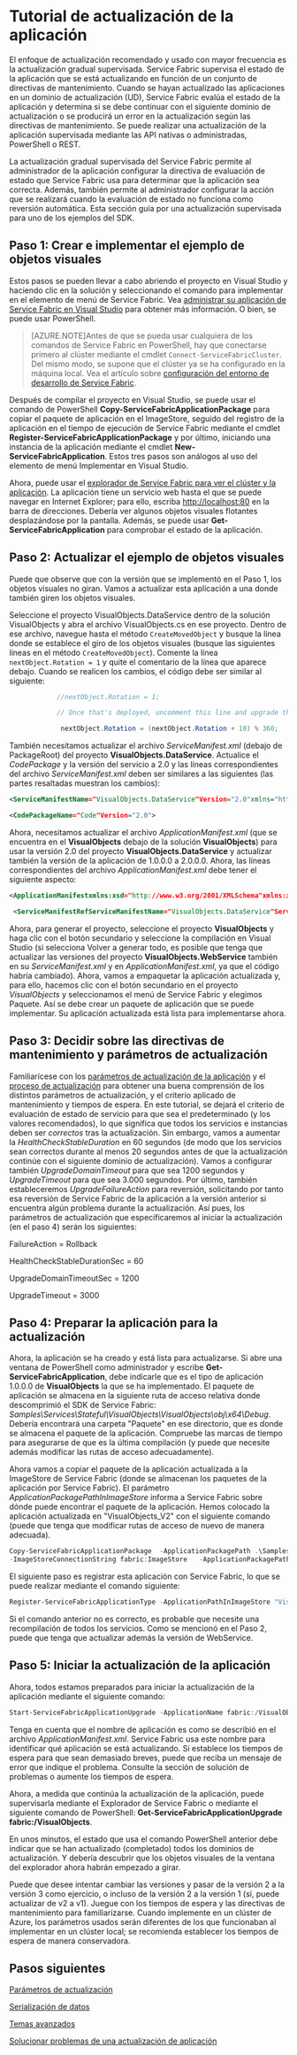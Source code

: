 <properties
   pageTitle="Tutorial de actualización de aplicación de Service Fabric"
   description="Este artículo le guía a través de una experiencia de actualización de una aplicación de Service Fabric."
   services="service-fabric"
   documentationCenter=".net"
   authors="mani-ramaswamy"
   manager="samgeo"
   editor=""/>

<tags
   ms.service="service-fabric"
   ms.devlang="dotnet"
   ms.topic="article"
   ms.tgt_pltfrm="NA"
   ms.workload="NA"
   ms.date="07/17/2015"
   ms.author="subramar"/>



# Tutorial de actualización de la aplicación

El enfoque de actualización recomendado y usado con mayor frecuencia es la actualización gradual supervisada. Service Fabric supervisa el estado de la aplicación que se está actualizando en función de un conjunto de directivas de mantenimiento. Cuando se hayan actualizado las aplicaciones en un dominio de actualización (UD), Service Fabric evalúa el estado de la aplicación y determina si se debe continuar con el siguiente dominio de actualización o se producirá un error en la actualización según las directivas de mantenimiento. Se puede realizar una actualización de la aplicación supervisada mediante las API nativas o administradas, PowerShell o REST.

La actualización gradual supervisada del Service Fabric permite al administrador de la aplicación configurar la directiva de evaluación de estado que Service Fabric usa para determinar que la aplicación sea correcta. Además, también permite al administrador configurar la acción que se realizará cuando la evaluación de estado no funciona como reversión automática. Esta sección guía por una actualización supervisada para uno de los ejemplos del SDK.

## Paso 1: Crear e implementar el ejemplo de objetos visuales

Estos pasos se pueden llevar a cabo abriendo el proyecto en Visual Studio y haciendo clic en la solución y seleccionando el comando para implementar en el elemento de menú de Service Fabric. Vea [administrar su aplicación de Service Fabric en Visual Studio](service-fabric-manage-application-in-visual-studio.md) para obtener más información. O bien, se puede usar PowerShell.

> [AZURE.NOTE]Antes de que se pueda usar cualquiera de los comandos de Service Fabric en PowerShell, hay que conectarse primero al clúster mediante el cmdlet `Connect-ServiceFabricCluster`. Del mismo modo, se supone que el clúster ya se ha configurado en la máquina local. Vea el artículo sobre [configuración del entorno de desarrollo de Service Fabric](service-fabric-get-started.md).

Después de compilar el proyecto en Visual Studio, se puede usar el comando de PowerShell **Copy-ServiceFabricApplicationPackage** para copiar el paquete de aplicación en el ImageStore, seguido del registro de la aplicación en el tiempo de ejecución de Service Fabric mediante el cmdlet **Register-ServiceFabricApplicationPackage** y por último, iniciando una instancia de la aplicación mediante el cmdlet **New-ServiceFabricApplication**. Estos tres pasos son análogos al uso del elemento de menú Implementar en Visual Studio.

Ahora, puede usar el [explorador de Service Fabric para ver el clúster y la aplicación](service-fabric-visualizing-your-cluster.md). La aplicación tiene un servicio web hasta el que se puede navegar en Internet Explorer; para ello, escriba [http://localhost:80](http://localhost:80) en la barra de direcciones. Debería ver algunos objetos visuales flotantes desplazándose por la pantalla. Además, se puede usar **Get-ServiceFabricApplication** para comprobar el estado de la aplicación.

## Paso 2: Actualizar el ejemplo de objetos visuales

Puede que observe que con la versión que se implementó en el Paso 1, los objetos visuales no giran. Vamos a actualizar esta aplicación a una donde también giren los objetos visuales.

Seleccione el proyecto VisualObjects.DataService dentro de la solución VisualObjects y abra el archivo VisualObjects.cs en ese proyecto. Dentro de ese archivo, navegue hasta el método `CreateMovedObject` y busque la línea donde se establece el giro de los objetos visuales (busque las siguientes líneas en el método `CreateMovedObject`). Comente la línea `nextObject.Rotation = 1` y quite el comentario de la línea que aparece debajo. Cuando se realicen los cambios, el código debe ser similar al siguiente:

```c#
            //nextObject.Rotation = 1;

            // Once that's deployed, uncomment this line and upgrade the application:

             nextObject.Rotation = (nextObject.Rotation + 10) % 360;
```

También necesitamos actualizar el archivo *ServiceManifest.xml* (debajo de PackageRoot) del proyecto **VisualObjects.DataService**. Actualice el *CodePackage* y la versión del servicio a 2.0 y las líneas correspondientes del archivo *ServiceManifest.xml* deben ser similares a las siguientes (las partes resaltadas muestran los cambios):

```xml
<ServiceManifestName="VisualObjects.DataService"Version="2.0"xmlns="http://schemas.microsoft.com/2011/01/fabric"xmlns:xsi="http://www.w3.org/2001/XMLSchema-instance">

<CodePackageName="Code"Version="2.0">
```

Ahora, necesitamos actualizar el archivo *ApplicationManifest.xml* (que se encuentra en el **VisualObjects** debajo de la solución **VisualObjects**) para usar la versión 2.0 del proyecto **VisualObjects.DataService** y actualizar también la versión de la aplicación de 1.0.0.0 a 2.0.0.0. Ahora, las líneas correspondientes del archivo *ApplicationManifest.xml* debe tener el siguiente aspecto:

```xml
<ApplicationManifestxmlns:xsd="http://www.w3.org/2001/XMLSchema"xmlns:xsi="http://www.w3.org/2001/XMLSchema-instance"ApplicationTypeName="VisualObjects"ApplicationTypeVersion="2.0.0.0"xmlns="http://schemas.microsoft.com/2011/01/fabric">

 <ServiceManifestRefServiceManifestName="VisualObjects.DataService"ServiceManifestVersion="2.0" />
```

Ahora, para generar el proyecto, seleccione el proyecto **VisualObjects** y haga clic con el botón secundario y seleccione la compilación en Visual Studio (si selecciona Volver a generar todo, es posible que tenga que actualizar las versiones del proyecto **VisualObjects.WebService** también en su *ServiceManifest.xml* y en *ApplicationManifest.xml*, ya que el código habría cambiado). Ahora, vamos a empaquetar la aplicación actualizada y, para ello, hacemos clic con el botón secundario en el proyecto *VisualObjects* y seleccionamos el menú de Service Fabric y elegimos Paquete. Así se debe crear un paquete de aplicación que se puede implementar. Su aplicación actualizada está lista para implementarse ahora.

## Paso 3: Decidir sobre las directivas de mantenimiento y parámetros de actualización

Familiarícese con los [parámetros de actualización de la aplicación](service-fabric-application-upgrade-parameters.md) y el [proceso de actualización](service-fabric-application-upgrade.md) para obtener una buena comprensión de los distintos parámetros de actualización, y el criterio aplicado de mantenimiento y tiempos de espera. En este tutorial, se dejará el criterio de evaluación de estado de servicio para que sea el predeterminado (y los valores recomendados), lo que significa que todos los servicios e instancias deben ser _correctos_ tras la actualización. Sin embargo, vamos a aumentar la *HealthCheckStableDuration* en 60 segundos (de modo que los servicios sean correctos durante al menos 20 segundos antes de que la actualización continúe con el siguiente dominio de actualización). Vamos a configurar también *UpgradeDomainTimeout* para que sea 1200 segundos y *UpgradeTimeout* para que sea 3.000 segundos. Por último, también estableceremos *UpgradeFailureAction* para reversión, solicitando por tanto esa reversión de Service Fabric de la aplicación a la versión anterior si encuentra algún problema durante la actualización. Así pues, los parámetros de actualización que especificaremos al iniciar la actualización (en el paso 4) serán los siguientes:

FailureAction = Rollback

HealthCheckStableDurationSec = 60

UpgradeDomainTimeoutSec = 1200

UpgradeTimeout = 3000

## Paso 4: Preparar la aplicación para la actualización

Ahora, la aplicación se ha creado y está lista para actualizarse. Si abre una ventana de PowerShell como administrador y escribe **Get-ServiceFabricApplication**, debe indicarle que es el tipo de aplicación 1.0.0.0 de **VisualObjects** la que se ha implementado. El paquete de aplicación se almacena en la siguiente ruta de acceso relativa donde descomprimió el SDK de Service Fabric: *Samples\\Services\\Stateful\\VisualObjects\\VisualObjects\\obj\\x64\\Debug*. Debería encontrará una carpeta "Paquete" en ese directorio, que es donde se almacena el paquete de la aplicación. Compruebe las marcas de tiempo para asegurarse de que es la última compilación (y puede que necesite además modificar las rutas de acceso adecuadamente).

Ahora vamos a copiar el paquete de la aplicación actualizada a la ImageStore de Service Fabric (donde se almacenan los paquetes de la aplicación por Service Fabric). El parámetro *ApplicationPackagePathInImageStore* informa a Service Fabric sobre dónde puede encontrar el paquete de la aplicación. Hemos colocado la aplicación actualizada en "VisualObjects\_V2" con el siguiente comando (puede que tenga que modificar rutas de acceso de nuevo de manera adecuada).

```powershell
Copy-ServiceFabricApplicationPackage  -ApplicationPackagePath .\Samples\Services\Stateful\VisualObjects\VisualObjects\obj\x64\Debug\Package
-ImageStoreConnectionString fabric:ImageStore   -ApplicationPackagePathInImageStore "VisualObjects\_V2"
```

El siguiente paso es registrar esta aplicación con Service Fabric, lo que se puede realizar mediante el comando siguiente:

```powershell
Register-ServiceFabricApplicationType -ApplicationPathInImageStore "VisualObjects\_V2"
```

Si el comando anterior no es correcto, es probable que necesite una recompilación de todos los servicios. Como se mencionó en el Paso 2, puede que tenga que actualizar además la versión de WebService.

## Paso 5: Iniciar la actualización de la aplicación

Ahora, todos estamos preparados para iniciar la actualización de la aplicación mediante el siguiente comando:

```powershell
Start-ServiceFabricApplicationUpgrade -ApplicationName fabric:/VisualObjects -ApplicationTypeVersion 2.0.0.0 -HealthCheckStableDurationSec 60 -UpgradeDomainTimeoutSec 1200 -UpgradeTimeout 3000   -FailureAction Rollback -Monitored
```


Tenga en cuenta que el nombre de aplicación es como se describió en el archivo *ApplicationManifest.xml*. Service Fabric usa este nombre para identificar qué aplicación se está actualizando. Si establece los tiempos de espera para que sean demasiado breves, puede que reciba un mensaje de error que indique el problema. Consulte la sección de solución de problemas o aumente los tiempos de espera.

Ahora, a medida que continúa la actualización de la aplicación, puede supervisarla mediante el Explorador de Service Fabric o mediante el siguiente comando de PowerShell: **Get-ServiceFabricApplicationUpgrade fabric:/VisualObjects**.

En unos minutos, el estado que usa el comando PowerShell anterior debe indicar que se han actualizado (completado) todos los dominios de actualización. Y debería descubrir que los objetos visuales de la ventana del explorador ahora habrán empezado a girar.

Puede que desee intentar cambiar las versiones y pasar de la versión 2 a la versión 3 como ejercicio, o incluso de la versión 2 a la versión 1 (sí, puede actualizar de v2 a v1). Juegue con los tiempos de espera y las directivas de mantenimiento para familiarizarse. Cuando implemente en un clúster de Azure, los parámetros usados serán diferentes de los que funcionaban al implementar en un clúster local; se recomienda establecer los tiempos de espera de manera conservadora.


## Pasos siguientes

[Parámetros de actualización](service-fabric-application-upgrade-parameters.md)

[Serialización de datos](service-fabric-application-upgrade-data-serialization.md)

[Temas avanzados](service-fabric-application-upgrade-advanced.md)

[Solucionar problemas de una actualización de aplicación ](service-fabric-application-upgrade-troubleshooting.md)
 

<!---HONumber=August15_HO6-->